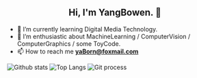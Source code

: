 <h2 align="center">
 Hi, I'm YangBowen. 👋
</h2>

* 🎒 I’m currently learning Digital Media Technology.  
* 🌱 I’m enthusiastic about MachineLearning / ComputerVision / ComputerGraphics / some ToyCode.  
* 📫 How to reach me **yaBorn@foxmail.com**   


![Github stats](https://github-readme-stats.vercel.app/api?username=yaBorn)
![Top Langs](https://github-readme-stats.vercel.app/api/top-langs/?username=yaBorn&layout=compact)
![Git process](https://activity-graph.herokuapp.com/graph?username=yaBorn&bg_color=transparent&color=5BCDEC&line=5BCDEC&point=5BCDEC&hide_border=true)


<!--
**yaBorn/yaBorn** is a ✨ _special_ ✨ repository because its `README.md` (this file) appears on your GitHub profile.

Here are some ideas to get you started:

- 🔭 I’m currently working on ...
- 🌱 I’m currently learning ...
- 👯 I’m looking to collaborate on ...
- 🤔 I’m looking for help with ...
- 💬 Ask me about ...
- 📫 How to reach me: ...
- 😄 Pronouns: ...
- ⚡ Fun fact: ...
-->

